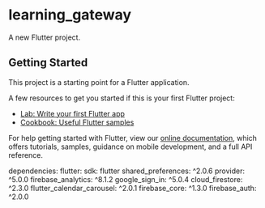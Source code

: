 # learning_gateway

A new Flutter project.

## Getting Started

This project is a starting point for a Flutter application.

A few resources to get you started if this is your first Flutter project:

- [Lab: Write your first Flutter app](https://flutter.dev/docs/get-started/codelab)
- [Cookbook: Useful Flutter samples](https://flutter.dev/docs/cookbook)

For help getting started with Flutter, view our
[online documentation](https://flutter.dev/docs), which offers tutorials,
samples, guidance on mobile development, and a full API reference.

dependencies:
  flutter:
    sdk: flutter
  shared_preferences: ^2.0.6
  provider: ^5.0.0
  firebase_analytics: ^8.1.2
  google_sign_in: ^5.0.4
  cloud_firestore: ^2.3.0
  flutter_calendar_carousel: ^2.0.1
  firebase_core: ^1.3.0
  firebase_auth: ^2.0.0
  
  
